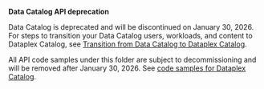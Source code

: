 **Data Catalog API deprecation**

Data Catalog is deprecated and will be discontinued on January 30, 2026. For steps to transition your Data Catalog users, workloads, and content to Dataplex Catalog, see [Transition from Data Catalog to Dataplex Catalog](https://cloud.google.com/dataplex/docs/transition-to-dataplex-catalog).

All API code samples under this folder are subject to decommissioning and will be removed after January 30, 2026. See [code samples for Dataplex Catalog](https://github.com/GoogleCloudPlatform/java-docs-samples/tree/main/dataplex).